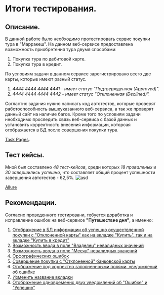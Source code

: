 # Итоги тестирования.

## Описание.
В данной работе было необходимо протестировать сервис покупки тура в "Марракеш". 
На данном веб-сервисе предоставлена возможность приобретения тура двумя способами: 

   1) Покупка тура по дебитовой карте.
   2) Покупка тура в кредит.
      
По условиям задачи в данном сервисе зарегистрировано всего две карты, которые имеют разный статус.

   1) *4444 4444 4444 4441 - имеет статус "Подтвержденная (Аpproved)".*
   2) *4444 4444 4444 4442 - имеет статус "Отклоненная (Declined)".*

Согластно задания нужно написать код автотестов, которые проверят работоспособность вышеуказанного веб-сервиса, 
а так же проверят данный сайт на наличие багов. Кроме того по условиям задачи необходимо проследить связь веб-сервиса 
с базой данных и установить корректность внесения информации, котороая отображается в БД после совершения покупки тура.

[Task Pages](https://github.com/netology-code/qa-diploma#readme).

## Тест кейсы.
Мной был составлено *48 тест-кейсов*, среди которых *18 проваленых* и *30 завершились успешно*, 
что составляет общий процент успешности завершения автотестов - 62,5%. 
![asd](https://github.com/007Nick91/Diploma-Bondarenko/assets/125663805/c508e96d-858f-4399-8e9b-a3334680176f)



[Allure]([[[http://localhost:63342/Diploma/build/reports/allure-report/allureReport/index.html?_ijt=a9iv392ijgibc5sodlesulk0ib&_ij_reload=RELOAD_ON_SAVE#](http://localhost:63342/Diploma/build/reports/allure-report/allureReport/index.html?_ijt=offdf32fhav4bleugmrjbcdt1l&_ij_reload=RELOAD_ON_SAVE)](http://localhost:63342/Diploma/build/reports/allure-report/allureReport/index.html?_ijt=tu6uo7dvi9dt1ps2p6lq8c7lqr&_ij_reload=RELOAD_ON_SAVE#)](http://localhost:63342/Diploma/build/reports/allure-report/allureReport/index.html?_ijt=121f4tv499d81i0an1vop8d4vq&_ij_reload=RELOAD_ON_SAVE))

## Рекомендации.
Согласно проведенного тестировани, тебуется доработка и исправление ошибок на веб-сервисе **"Путешествие дня"**, а именно: 
1. [Отображение в БД информации об успешно осуществленной покупки с "Отклоненной карты" 
        как на вкладке "Купить", так и на вкладке "Купить в кредит"](https://github.com/007Nick91/Diploma-Bondarenko/issues/7)
2. [Возможность ввода в поле "Владелец" невалидных значений](https://github.com/007Nick91/Diploma-Bondarenko/issues/4)
3. [Возможность ввода в поле "Месяц" невалидных значений](https://github.com/007Nick91/Diploma-Bondarenko/issues/2)
4. [Орфографических ошибок](https://github.com/007Nick91/Diploma-Bondarenko/issues/1)
5. [Совершение покупки с "Отклоненной" банковской карты](https://github.com/007Nick91/Diploma-Bondarenko/issues/6)
6. [Отображение под корректно заполненноыми полями, уведомлений об ошибке](https://github.com/007Nick91/Diploma-Bondarenko/issues/8)
7. [Изменить название вкладки](https://github.com/007Nick91/Diploma-Bondarenko/issues/9)
8. [Отображение одновременно двух уведомлений об "Ошибке" и "Успешно"](https://github.com/007Nick91/Diploma-Bondarenko/issues/5)
